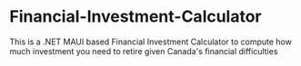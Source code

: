 # Financial-Investment-Calculator

This is a .NET MAUI based Financial Investment Calculator to compute how much investment you need to retire given Canada's financial difficulties 

